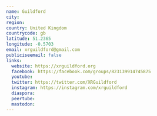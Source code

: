 ```yaml
---
name: Guildford
city:
region:
country: United Kingdom
countrycode: gb
latitude: 51.2365
longitude: -0.5703
email: xrguildford@gmail.com
publiciseemail: false
links:
  website: https://xrguildford.org
  facebook: https://facebook.com/groups/823139914745875
  youtube:
  twitter: https://twitter.com/XRGuildford
  instagram: https://instagram.com/xrguildford
  diaspora:
  peertube:
  mastodon:
---
```

